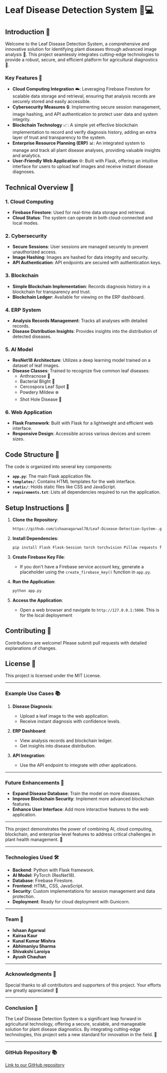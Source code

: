 # Leaf Disease Detection System 🌱💻

## Introduction 🌟

Welcome to the Leaf Disease Detection System, a comprehensive and innovative solution for identifying plant diseases through advanced image analysis 📸. This project seamlessly integrates cutting-edge technologies to provide a robust, secure, and efficient platform for agricultural diagnostics 🌟.

### Key Features 🎯

- **Cloud Computing Integration** ☁️: Leveraging Firebase Firestore for scalable data storage and retrieval, ensuring that analysis records are securely stored and easily accessible.
- **Cybersecurity Measures** 🔒: Implementing secure session management, image hashing, and API authentication to protect user data and system integrity.
- **Blockchain Technology** 📈: A simple yet effective blockchain implementation to record and verify diagnosis history, adding an extra layer of trust and transparency to the system.
- **Enterprise Resource Planning (ERP)** 📊: An integrated system to manage and track all plant disease analyses, providing valuable insights and analytics.
- **User-Friendly Web Application** 🌐: Built with Flask, offering an intuitive interface for users to upload leaf images and receive instant disease diagnoses.

## Technical Overview 🤖

### 1. **Cloud Computing**
   - **Firebase Firestore**: Used for real-time data storage and retrieval.
   - **Cloud Status**: The system can operate in both cloud-connected and local modes.

### 2. **Cybersecurity**
   - **Secure Sessions**: User sessions are managed securely to prevent unauthorized access.
   - **Image Hashing**: Images are hashed for data integrity and security.
   - **API Authentication**: API endpoints are secured with authentication keys.

### 3. **Blockchain**
   - **Simple Blockchain Implementation**: Records diagnosis history in a blockchain for transparency and trust.
   - **Blockchain Ledger**: Available for viewing on the ERP dashboard.

### 4. **ERP System**
   - **Analysis Records Management**: Tracks all analyses with detailed records.
   - **Disease Distribution Insights**: Provides insights into the distribution of detected diseases.

### 5. **AI Model**
   - **ResNet18 Architecture**: Utilizes a deep learning model trained on a dataset of leaf images.
   - **Disease Classes**: Trained to recognize five common leaf diseases:
     - Anthracnose 🌿
     - Bacterial Blight 🌱
     - Cercospora Leaf Spot 🌻
     - Powdery Mildew ❄️
     - Shot Hole Disease 🔫

### 6. **Web Application**
   - **Flask Framework**: Built with Flask for a lightweight and efficient web interface.
   - **Responsive Design**: Accessible across various devices and screen sizes.

## Code Structure 📁

The code is organized into several key components:

- **`app.py`**: The main Flask application file.
- **`templates/`**: Contains HTML templates for the web interface.
- **`static/`**: Holds static files like CSS and JavaScript.
- **`requirements.txt`**: Lists all dependencies required to run the application.

## Setup Instructions 📝

1. **Clone the Repository**:
   ```bash
   https://github.com/ishaanagarwal78/Leaf-Disease-Detection-System-.git
   ```

2. **Install Dependencies**:
   ```bash
   pip install Flask Flask-Session torch torchvision Pillow requests firebase-admin
   ```

3. **Create Firebase Key File**:
   - If you don't have a Firebase service account key, generate a placeholder using the `create_firebase_key()` function in `app.py`.

4. **Run the Application**:
   ```bash
   python app.py
   ```

5. **Access the Application**:
   - Open a web browser and navigate to `http://127.0.0.1:5000`. This is for the local deployement

## Contributing 🤝

Contributions are welcome! Please submit pull requests with detailed explanations of changes.

## License 📜

This project is licensed under the MIT License.

---

### Example Use Cases 📚

1. **Disease Diagnosis**:
   - Upload a leaf image to the web application.
   - Receive instant diagnosis with confidence levels.

2. **ERP Dashboard**:
   - View analysis records and blockchain ledger.
   - Get insights into disease distribution.

3. **API Integration**:
   - Use the API endpoint to integrate with other applications.

---

### Future Enhancements 🚀

- **Expand Disease Database**: Train the model on more diseases.
- **Improve Blockchain Security**: Implement more advanced blockchain features.
- **Enhance User Interface**: Add more interactive features to the web application.

---

This project demonstrates the power of combining AI, cloud computing, blockchain, and enterprise-level features to address critical challenges in plant health management. 🌟

---

### Technologies Used 🛠️

- **Backend**: Python with Flask framework.
- **AI Model**: PyTorch (ResNet18).
- **Database**: Firebase Firestore.
- **Frontend**: HTML, CSS, JavaScript.
- **Security**: Custom implementations for session management and data protection.
- **Deployment**: Ready for cloud deployment with Gunicorn.

---

### Team 🤝

- **Ishaan Agarwal**
- **Kairaa Kaur**
- **Kunal Kumar Mishra**
- **Abhimaniyu Sharma**
- **Shivakshi Laroiya**
- **Ayush Chauhan**

---

### Acknowledgments 🙏

Special thanks to all contributors and supporters of this project. Your efforts are greatly appreciated! 🌟

---

### Conclusion 🌟

The Leaf Disease Detection System is a significant leap forward in agricultural technology, offering a secure, scalable, and manageable solution for plant disease diagnostics. By integrating cutting-edge technologies, this project sets a new standard for innovation in the field. 🌟

---

### GitHub Repository 📚

[Link to our GitHub repository](https://github.com/ishaanagarwal78/Leaf-Disease-Detection-System-.git)
